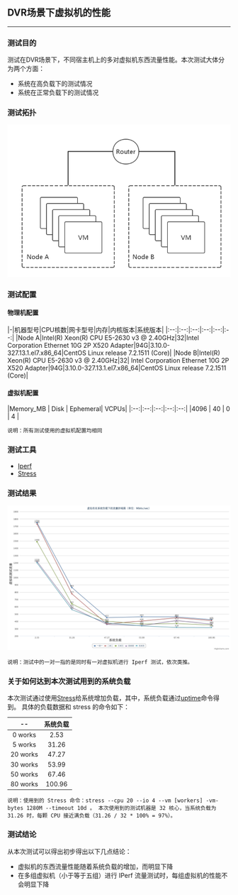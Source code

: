 ## DVR场景下虚拟机的性能

---

### 测试目的
测试在DVR场景下，不同宿主机上的多对虚拟机东西流量性能。本次测试大体分为两个方面：
 - 系统在高负载下的测试情况
 - 系统在正常负载下的测试情况

### 测试拓扑

 ![topology][1]

### 测试配置

#### 物理机配置

|-|机器型号|CPU核数|网卡型号|内存|内核版本|系统版本|
|:--:|:--:|:--:|:--:|:--:|:--:|
|Node A|Intel(R) Xeon(R) CPU E5-2630 v3 @ 2.40GHz|32|Intel Corporation Ethernet 10G 2P X520 Adapter|94G|3.10.0-327.13.1.el7.x86_64|CentOS Linux release 7.2.1511 (Core)|
|Node B|Intel(R) Xeon(R) CPU E5-2630 v3 @ 2.40GHz|32| Intel Corporation Ethernet 10G 2P X520 Adapter|94G|3.10.0-327.13.1.el7.x86_64|CentOS Linux release 7.2.1511 (Core)|

#### 虚拟机配置

|Memory_MB | Disk | Ephemeral| VCPUs|
|:--:|:--:|:--:|:--:|:--:|
|4096      | 40   | 0        | 4     |

`说明：所有测试使用的虚拟机配置均相同`

### 测试工具
  - [Iperf](https://iperf.fr/)
  - [Stress](../stability/stress.md)

### 测试结果

 ![dvr_stress][2]


`说明：测试中的一对一指的是同时有一对虚拟机进行 Iperf 测试，依次类推。`

### 关于如何达到本次测试用到的系统负载

 本次测试通过使用[Stress](../stability/stress.md)给系统增加负载，其中，系统负载通过[uptime](http://linux.die.net/man/1/uptime)命令得到。
具体的负载数据和 stress 的命令如下：

|--|系统负载|
|:--:|:--:|
|0 works|2.53|
|5 works|31.26|
|20 works|47.27|
|30 works|53.99|
|50 works|67.46|
|80 works|100.96|

`说明：使用到的 Stress 命令：stress --cpu 20 --io 4 --vm [workers] -vm-bytes 1280M --timeout 10d 。
本次使用到的测试机器是 32 核心，当系统负载为 31.26 时，每颗 CPU 接近满负载（31.26 / 32 * 100% = 97%）。`

### 测试结论

 从本次测试可以得出初步得出以下几点结论：
 - 虚拟机的东西流量性能随着系统负载的增加，而明显下降
 - 在多组虚拟机（小于等于五组）进行 IPerf 流量测试时，每组虚拟机的性能不会明显下降




 [1]: ../../images/performance/topology.png
 [2]: ../../images/performance/dvr_stress.png
